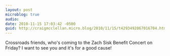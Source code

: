 ```yaml
---
layout: post
microblog: true
audio: 
date: 2010-11-15 17:03:42 -0500
guid: http://craigmcclellan.micro.blog/2010/11/15/t4293492067016704.html
---
```

Crossroads friends, who's coming to the Zach Sisk Benefit Concert on Friday?  I want to see you and it's for a good cause!

